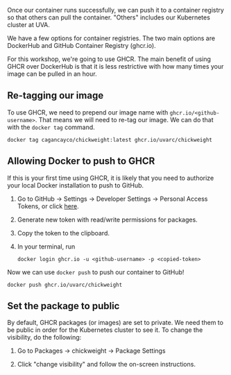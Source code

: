 Once our container runs successfully, we can push it to a container registry so that others can pull the container. "Others" includes our Kubernetes cluster at UVA.

We have a few options for container registries. The two main options are DockerHub and GitHub Container Registry (ghcr.io).

For this workshop, we're going to use GHCR. The main benefit of using GHCR over DockerHub is that it is less restrictive with how many times your image can be pulled in an hour.

## Re-tagging our image

To use GHCR, we need to prepend our image name with `ghcr.io/<github-username>`. That means we will need to re-tag our image. We can do that with the `docker tag` command.

```
docker tag cagancayco/chickweight:latest ghcr.io/uvarc/chickweight
```

## Allowing Docker to push to GHCR

If this is your first time using GHCR, it is likely that you need to authorize your local Docker installation to push to GitHub.

1. Go to GitHub -> Settings -> Developer Settings -> Personal Access Tokens, or click [here](https://github.com/settings/tokens).

2. Generate new token with read/write permissions for packages.

3. Copy the token to the clipboard.

4. In your terminal, run

    ```
    docker login ghcr.io -u <github-username> -p <copied-token>
    ```

Now we can use `docker push` to push our container to GitHub!

```
docker push ghcr.io/uvarc/chickweight
```

## Set the package to public

By default, GHCR packages (or images) are set to private. We need them to be public in order for the Kubernetes cluster to see it. To change the visibility, do the following:

1. Go to Packages -> chickweight -> Package Settings

2. Click "change visibility" and follow the on-screen instructions.